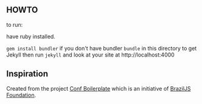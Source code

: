 ## HOWTO

to run:

have ruby installed.

`gem install bundler` if you don't have bundler
`bundle` in this directory to get Jekyll
then run `jekyll` and look at your site at http://localhost:4000

## Inspiration

Created from the project [Conf Boilerplate](https://github.com/braziljs/conf-boilerplate) which is an initiative of [BrazilJS Foundation](http://braziljs.org).
